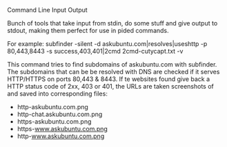 Command Line Input Output

Bunch of tools that take input from stdin, do some stuff and give output to stdout, making them perfect for use in pided commands.

For example:
subfinder -silent -d askubuntu.com|resolves|useshttp -p 80,443,8443 -s success,403,401|2cmd 2cmd-cutycapt.txt -v

This command tries to find subdomains of askubuntu.com with subfinder. The subdomains that can be be resolved with DNS are checked if it serves HTTP/HTTPS on ports 80,443 & 8443. If te websites found give back a HTTP status code of 2xx, 403 or 401, the URLs are taken screenshots of and saved into corresponding files:
* http-askubuntu.com.png
* http-chat.askubuntu.com.png
* https-askubuntu.com.png
* https-www.askubuntu.com.png
* http-www.askubuntu.com.png
